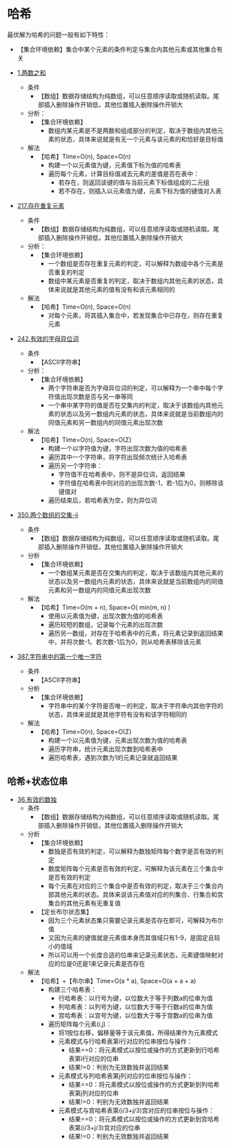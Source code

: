 # 哈希

最优解为哈希的问题一般有如下特性：

- 【集合环境依赖】集合中某个元素的条件判定与集合内其他元素或其他集合有关

- [1.两数之和](questions/accepted/1.两数之和.rs)
  - 条件
    - 【数组】数据存储结构为纯数组，可以任意顺序读取或随机读取。尾部插入删除操作开销低，其他位置插入删除操作开销大
  - 分析：
    - 【集合环境依赖】
      - 数组内某元素是不是两数和组成部分的判定，取决于数组内其他元素的状态，具体来说就是有无一个元素与该元素的和恰好是目标值
  - 解法
    - 【哈希】Time=O(n), Space=O(n)
      - 构建一个以元素值为键，元素值下标为值的哈希表
      - 遍历每个元素，计算目标值减去元素的差值是否在表中：
        - 若存在，则返回该键的值与当前元素下标值组成的二元组
        - 若不存在，则插入以元素值为键，元素下标为值的键值对入表

- [217.存在重复元素](questions/accepted/217.存在重复元素.rs)
  - 条件
    - 【数组】数据存储结构为纯数组，可以任意顺序读取或随机读取。尾部插入删除操作开销低，其他位置插入删除操作开销大
  - 分析：
    - 【集合环境依赖】
      - 一个数组是否存在重复元素的判定，可以解释为数组中各个元素是否重复的判定
      - 数组中某元素是否重复的判定，取决于数组内其他元素的状态，具体来说就是其他元素的值有没有和该元素相同的
  - 解法
    - 【哈希】Time=O(n), Space=O(n)
      - 对每个元素，将其插入集合中，若发现集合中已存在，则存在重复元素

- [242.有效的字母异位词](questions/optimizable/242.有效的字母异位词.rs)
  - 条件
    - 【ASCII字符串】
  - 分析：
    - 【集合环境依赖】
      - 两个字符串是否为字母异位词的判定，可以解释为一个串中每个字符值出现次数是否与另一串等同
      - 一个串中某字符的值是否在交集内的判定，取决于该数组内其他元素的状态以及另一数组内元素的状态，具体来说就是当前数组内的同值元素和另一数组内的同值元素出现次数
  - 解法
    - 【哈希】Time=O(n), Space=O($\Sigma$)
      - 构建一个以字符值为键，字符出现次数为值的哈希表
      - 遍历其中一个字符串，将字符出现频次统计入哈希表
      - 遍历另一个字符串：
        - 字符值不在哈希表中，则不是异位词，返回结果
        - 字符值在哈希表中则对应的出现次数-1，若-1后为0，则移除该键值对
      - 遍历结束后，若哈希表为空，则为异位词

- [350.两个数组的交集-ii](questions/accepted/350.两个数组的交集-ii.rs)
  - 条件
    - 【数组】数据存储结构为纯数组，可以任意顺序读取或随机读取。尾部插入删除操作开销低，其他位置插入删除操作开销大
  - 分析
    - 【集合环境依赖】
      - 一个数组某元素是否在交集内的判定，取决于该数组内其他元素的状态以及另一数组内元素的状态，具体来说就是当前数组内的同值元素和另一数组内的同值元素出现次数
  - 解法
    - 【哈希】Time=O(m + n), Space=O( min(m, n) )
      - 使用以元素值为键，出现次数为值的哈希表
      - 遍历较短的数组，记录每个元素的出现次数
      - 遍历另一数组，对存在于哈希表中的元素，将元素记录到返回结果中，并将次数-1。若次数-1后为0，则从哈希表移除该元素

- [387.字符串中的第一个唯一字符](questions/accepted/387.字符串中的第一个唯一字符.rs)
  - 条件
    - 【ASCII字符串】
  - 分析
    - 【集合环境依赖】
      - 字符串中的某个字符是否唯一的判定，取决于字符串内其他字符的状态，具体来说就是其他字符有没有和该字符相同的
  - 解法
    - 【哈希】Time=O(n), Space=O($\Sigma$)
      - 构建一个以元素值为键，元素出现次数为值的哈希表
      - 遍历字符串，统计元素出现次数到哈希表中
      - 遍历哈希表，遇到次数为1的元素记录就返回结果

## 哈希+状态位串

- [36.有效的数独](questions/accepted/36.有效的数独.rs)
  - 条件
    - 【数组】数据存储结构为纯数组，可以任意顺序读取或随机读取。尾部插入删除操作开销低，其他位置插入删除操作开销大
  - 分析
    - 【集合环境依赖】
      - 数独是否有效的判定，可以解释为数独矩阵每个数字是否有效的判定
      - 数度矩阵每个元素是否有效的判定，可解释为该元素在三个集合中是否有效的判定
      - 每个元素在对应的三个集合中是否有效的判定，取决于三个集合内部其他元素的状态。具体来说该元素值对应的列集合、行集合和宫集合的其他元素有无重复值
    - 【定长布尔状态集】
      - 因为三个元素状态集只需要记录元素是否存在即可，可解释为布尔值
      - 又因为元素的键值就是元素值本身而其值域只有1-9，是固定且较小的值域
      - 所以可以用一个长度合适的位串来记录元素状态，元素键值映射对应的位是0还是1来记录元素是否存在
  - 解法
    - 【哈希】+【布尔串】Time=O(a * a), Space=O(a + a + a)
      - 构建三个哈希表：
        - 行哈希表：以行号为键，以位数大于等于列数a的位串为值
        - 列哈希表：以列号为键，以位数大于等于行数a的位串为值
        - 宫哈希表：以宫号为键，以位数大于等于宫数a的位串为值
      - 遍历矩阵每个元素(i,j)：
        - 将1按位右移，偏移量等于该元素值，所得结果作为元素模式
        - 元素模式与行哈希表第i行对应的位串按位与操作：
          - 结果==0：将元素模式以按位或操作的方式更新到行哈希表第i行对应的位串
          - 结果!=0：判别为无效数独并返回结果
        - 元素模式与列哈希表第j列对应的位串按位与操作：
          - 结果==0：将元素模式以按位或操作的方式更新到列哈希表第j列对应的位串
          - 结果!=0：判别为无效数独并返回结果
        - 元素模式与宫哈希表第(i/3+j/3)宫对应的位串按位与操作：
          - 结果==0：将元素模式以按位或操作的方式更新到宫哈希表第(i/3+j/3)宫对应的位串
          - 结果!=0：判别为无效数独并返回结果
